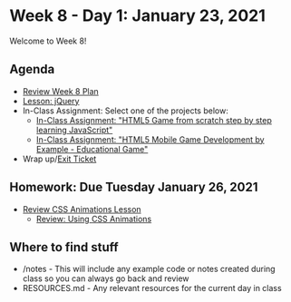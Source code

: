 # Week 8 - Day 1: January 23, 2021

Welcome to Week 8!

## Agenda

- [Review Week 8 Plan](https://learn.digitalcrafts.com/flex/#_7-8-building-interactive-uis)
- [Lesson: jQuery](https://learn.digitalcrafts.com/flex/lessons/building-interactive-uis/jquery/)
- In-Class Assignment: Select one of the projects below:
  - [In-Class Assignment: "HTML5 Game from scratch step by step learning JavaScript"](https://www.udemy.com/course/html5-game-from-scratch-step-by-step-learning-javascript/)
  - [In-Class Assignment: "HTML5 Mobile Game Development by Example - Educational Game"](https://shop.interestingengineering.com/sales/html5-game-development-by-example-educational-game)
- Wrap up/[Exit Ticket](https://forms.gle/eb8BerSsq4qmogmb8)


## Homework: Due Tuesday January 26, 2021

- [Review CSS Animations Lesson](https://learn.digitalcrafts.com/flex/lessons/building-interactive-uis/css-animations/#learning-objectives)
  - [Review: Using CSS Animations](https://developer.mozilla.org/en-US/docs/Web/CSS/CSS_Animations/Using_CSS_animations)

## Where to find stuff
- /notes - This will include any example code or notes created during class so you can always go back and review
- RESOURCES.md - Any relevant resources for the current day in class

